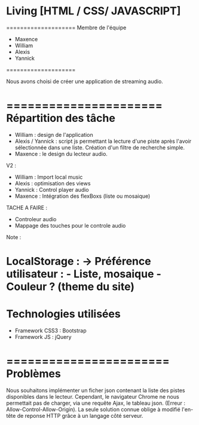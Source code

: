 # Living [HTML / CSS/ JAVASCRIPT]

====================
Membre de l'équipe
- Maxence
- William
- Alexis
- Yannick

====================

Nous avons choisi de créer une application de streaming audio.

======================
Répartition des tâche
======================

- William : design de l'application
- Alexis / Yannick : script js permettant la lecture d'une piste après l'avoir sélectionnée dans une liste. Création d'un filtre de recherche simple.
- Maxence : le design du lecteur audio.

V2 :
- William : Import local music
- Alexis : optimisation des views
- Yannick : Control player audio
- Maxence : Intégration des flexBoxs (liste ou mosaique)

TACHE A FAIRE :
- Controleur audio
- Mappage des touches pour le controle audio

Note :

LocalStorage :
  -> Préférence utilisateur :
        - Liste, mosaique
        - Couleur ? (theme du site)
=======================
Technologies utilisées
=======================
- Framework CSS3 : Bootstrap
- Framework JS : jQuery


=======================
Problèmes
=======================

Nous souhaitons implémenter un ficher json contenant la liste des pistes disponibles dans le lecteur.
Cependant, le navigateur Chrome ne nous permettait pas de charger, via une requête Ajax, le tableau json.
(Erreur : Allow-Control-Allow-Origin).
La seule solution connue oblige à modifié l'en-tête de reponse HTTP grâce à un langage côté serveur.
